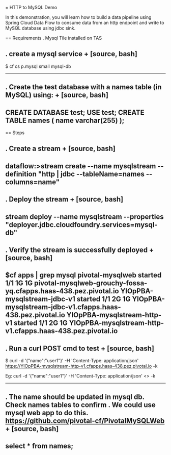 = HTTP to MySQL Demo

In this demonstration, you will learn how to build a data pipeline using Spring Cloud Data Flow to consume data from an http endpoint and write to MySQL database using jdbc sink.

== Requirements
. Mysql Tile installed on TAS

. create a mysql service
+
[source, bash]
---------------------------------------------------------------------
$ cf cs p.mysql small mysql-db

---------------------------------------------------------------------
. Create the test database with a names table (in MySQL) using:
+
[source, bash]
---------------------------------------------------------------------
CREATE DATABASE test;
USE test;
CREATE TABLE names
(
	name varchar(255)
);
---------------------------------------------------------------------

== Steps

. Create a stream
+
[source, bash]
---------------------------------------------------------------------
dataflow:>stream create --name mysqlstream --definition "http | jdbc --tableName=names --columns=name"
---------------------------------------------------------------------

. Deploy the stream
+
[source, bash]
---------------------------------------------------------------------
stream deploy --name mysqlstream --properties "deployer.jdbc.cloudfoundry.services=mysql-db"
---------------------------------------------------------------------

. Verify the stream is successfully deployed
+
[source, bash]
---------------------------------------------------------------------
$cf apps | grep mysql
pivotal-mysqlweb                                started           1/1         1G       1G     pivotal-mysqlweb-grouchy-fossa-yq.cfapps.haas-438.pez.pivotal.io
YIOpPBA-mysqlstream-jdbc-v1                     started           1/1         2G       1G     YIOpPBA-mysqlstream-jdbc-v1.cfapps.haas-438.pez.pivotal.io
YIOpPBA-mysqlstream-http-v1                     started           1/1         2G       1G     YIOpPBA-mysqlstream-http-v1.cfapps.haas-438.pez.pivotal.io
---------------------------------------------------------------------

. Run a curl POST cmd to test
+
[source, bash]
---------------------------------------------------------------------
$ curl -d '{"name":"user1"}' -H 'Content-Type: application/json' https://YIOpPBA-mysqlstream-http-v1.cfapps.haas-438.pez.pivotal.io -k

Eg:
curl -d '{"name":"user1"}' -H 'Content-Type: application/json' <<http-app-url>> -k

---------------------------------------------------------------------

. The name should be updated in mysql db. Check names tables to confirm . We could use mysql web app to do this. https://github.com/pivotal-cf/PivotalMySQLWeb
+
[source, bash]
---------------------------------------------------------------------
select * from names;
---------------------------------------------------------------------
